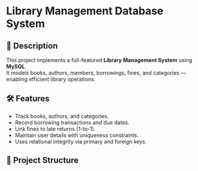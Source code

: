 # Library Management Database System

## 📘 Description

This project implements a full-featured **Library Management System** using **MySQL**.  
It models books, authors, members, borrowings, fines, and categories — enabling efficient library operations.

## 🛠️ Features

- Track books, authors, and categories.
- Record borrowing transactions and due dates.
- Link fines to late returns (1-to-1).
- Maintain user details with uniqueness constraints.
- Uses relational integrity via primary and foreign keys.

## 📂 Project Structure

